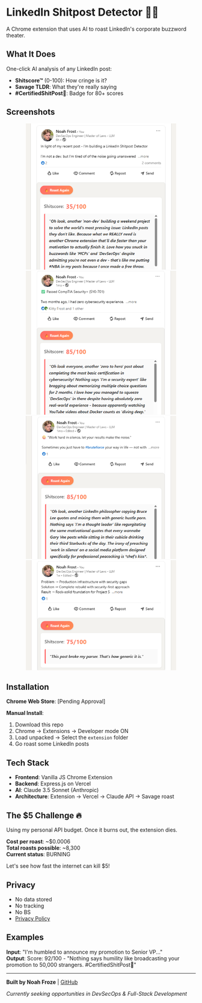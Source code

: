 # LinkedIn Shitpost Detector 💩🔥

A Chrome extension that uses AI to roast LinkedIn's corporate buzzword theater.

## What It Does

One-click AI analysis of any LinkedIn post:
- **Shitscore™** (0-100): How cringe is it?
- **Savage TLDR**: What they're really saying
- **#CertifiedShitPost💩**: Badge for 80+ scores

## Screenshots

<div align="center">
  <img src="screenshots/1.png" width="400" alt="Roast Button">
  <img src="screenshots/2.png" width="400" alt="Roast Result">
  <img src="screenshots/3.png" width="400" alt="High Score">
  <img src="screenshots/4.png" width="400" alt="Certified Shitpost">
</div>

## Installation

**Chrome Web Store**: [Pending Approval]

**Manual Install**:
1. Download this repo
2. Chrome → Extensions → Developer mode ON
3. Load unpacked → Select the `extension` folder
4. Go roast some LinkedIn posts

## Tech Stack

- **Frontend**: Vanilla JS Chrome Extension
- **Backend**: Express.js on Vercel  
- **AI**: Claude 3.5 Sonnet (Anthropic)
- **Architecture**: Extension → Vercel → Claude API → Savage roast

## The $5 Challenge 🔥

Using my personal API budget. Once it burns out, the extension dies.

**Cost per roast**: ~$0.0006  
**Total roasts possible**: ~8,300  
**Current status**: BURNING

Let's see how fast the internet can kill $5!

## Privacy

- No data stored
- No tracking
- No BS
- [Privacy Policy](./PRIVACY.md)

## Examples

**Input**: "I'm humbled to announce my promotion to Senior VP..."  
**Output**: Score: 92/100 - "Nothing says humility like broadcasting your promotion to 50,000 strangers. #CertifiedShitPost💩"

---

**Built by Noah Froze** | [GitHub](https://github.com/nfroze)

*Currently seeking opportunities in DevSecOps & Full-Stack Development*